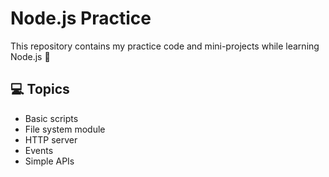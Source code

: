 # Node.js Practice

This repository contains my practice code and mini-projects while learning Node.js 🚀

## 💻 Topics

- Basic scripts
- File system module
- HTTP server
- Events
- Simple APIs
